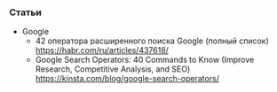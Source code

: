 ### Статьи

- Google
    - 42 оператора расширенного поиска Google (полный список) https://habr.com/ru/articles/437618/
    - Google Search Operators: 40 Commands to Know (Improve Research, Competitive Analysis, and SEO) https://kinsta.com/blog/google-search-operators/